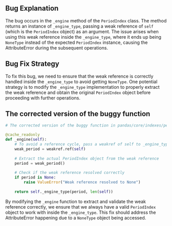 ## Bug Explanation

The bug occurs in the `_engine` method of the `PeriodIndex` class. The method returns an instance of `_engine_type`, passing a weak reference of `self` (which is the `PeriodIndex` object) as an argument. The issue arises when using this weak reference inside the `_engine_type`, where it ends up being `NoneType` instead of the expected `PeriodIndex` instance, causing the AttributeError during the subsequent operations.

## Bug Fix Strategy

To fix this bug, we need to ensure that the weak reference is correctly handled inside the `_engine_type` to avoid getting `NoneType`. One potential strategy is to modify the `_engine_type` implementation to properly extract the weak reference and obtain the original `PeriodIndex` object before proceeding with further operations.

## The corrected version of the buggy function

```python
# The corrected version of the buggy function in pandas/core/indexes/period.py

@cache_readonly
def _engine(self):
    # To avoid a reference cycle, pass a weakref of self to _engine_type.
    weak_period = weakref.ref(self)
    
    # Extract the actual PeriodIndex object from the weak reference
    period = weak_period()
    
    # Check if the weak reference resolved correctly
    if period is None:
        raise ValueError("Weak reference resolved to None")
    
    return self._engine_type(period, len(self))
``` 

By modifying the `_engine` function to extract and validate the weak reference correctly, we ensure that we always have a valid `PeriodIndex` object to work with inside the `_engine_type`. This fix should address the AttributeError happening due to a `NoneType` object being accessed.